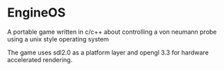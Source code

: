 # EngineOS
A portable game written in c/c++ about controlling a von neumann probe using a unix style operating system

The game uses sdl2.0 as a platform layer and opengl 3.3 for hardware accelerated rendering.
